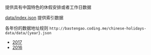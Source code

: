 提供具有中国特色的休假安排或者工作日数据


[data/index.json](http://bastengao.coding.me/chinese-holidays-data/data/index.json) 提供索引数据

各年份的数据地址规则 `http://bastengao.coding.me/chinese-holidays-data/data/{year}.json`

* [2017](http://bastengao.coding.me/chinese-holidays-data/data/2017.json)
* [2016](http://bastengao.coding.me/chinese-holidays-data/data/2016.json)
